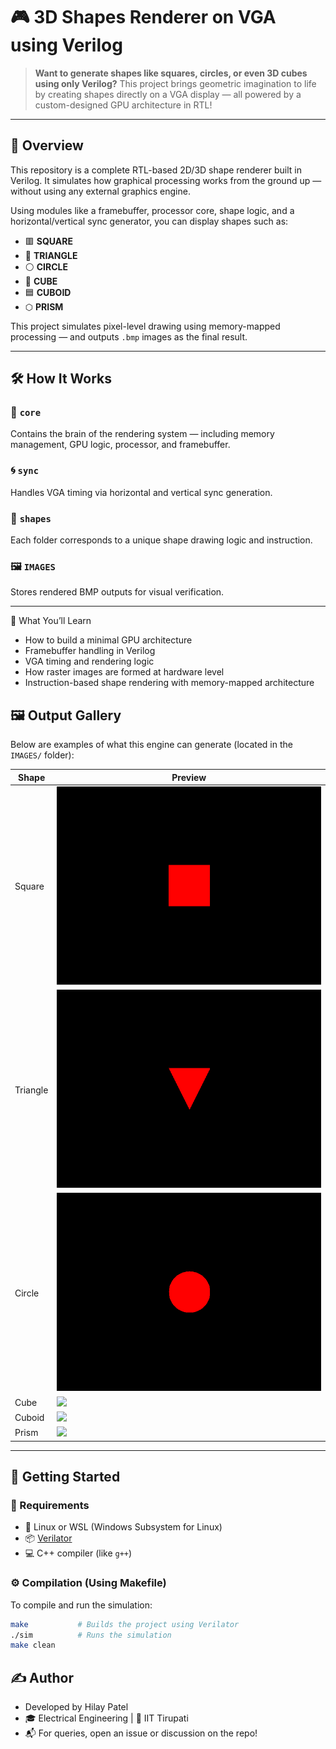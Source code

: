 # 🎮 3D Shapes Renderer on VGA using Verilog

> **Want to generate shapes like squares, circles, or even 3D cubes using only Verilog?** This project brings geometric imagination to life by creating shapes directly on a VGA display — all powered by a custom-designed GPU architecture in RTL!

---

## 🧠 Overview

This repository is a complete RTL-based 2D/3D shape renderer built in Verilog. It simulates how graphical processing works from the ground up — without using any external graphics engine.

Using modules like a framebuffer, processor core, shape logic, and a horizontal/vertical sync generator, you can display shapes such as:

- 🟥 **SQUARE**
- 🔺 **TRIANGLE**
- ⚪ **CIRCLE**
- 🧊 **CUBE**
- 🟦 **CUBOID**
- ⬡ **PRISM**

This project simulates pixel-level drawing using memory-mapped processing — and outputs `.bmp` images as the final result.

---

## 🛠️ How It Works

### 🧠 `core`
Contains the brain of the rendering system — including memory management, GPU logic, processor, and framebuffer.

### 🌀 `sync`
Handles VGA timing via horizontal and vertical sync generation.

### 🎨 `shapes`
Each folder corresponds to a unique shape drawing logic and instruction.

### 🖼️ `IMAGES`
Stores rendered BMP outputs for visual verification.

---

🧠 What You’ll Learn
- How to build a minimal GPU architecture
- Framebuffer handling in Verilog
- VGA timing and rendering logic
- How raster images are formed at hardware level
- Instruction-based shape rendering with memory-mapped architecture

## 🖼️ Output Gallery

Below are examples of what this engine can generate (located in the `IMAGES/` folder):

| Shape    | Preview                        |
|----------|--------------------------------|
| Square   | ![](./IMAGES/square.bmp)       |
| Triangle | ![](./IMAGES/triangle.bmp)     |
| Circle   | ![](./IMAGES/circle.bmp)       |
| Cube     | ![](./IMAGES/cube.bmp)         |
| Cuboid   | ![](./IMAGES/cuboid.bmp)       |
| Prism    | ![](./IMAGES/prism.bmp)        |

---

## 🚀 Getting Started

### 🧰 Requirements

- 🐧 Linux or WSL (Windows Subsystem for Linux)
- 📦 [Verilator](https://verilator.org/)
- 💻 C++ compiler (like `g++`)

### ⚙️ Compilation (Using Makefile)

To compile and run the simulation:

```bash
make           # Builds the project using Verilator
./sim          # Runs the simulation
make clean
```

## ✍️ Author
- Developed by Hilay Patel
- 🎓 Electrical Engineering | 🏫 IIT Tirupati
- 📬 For queries, open an issue or discussion on the repo!
